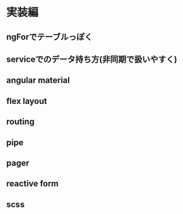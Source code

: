 # 実装編

## ngForでテーブルっぽく
## serviceでのデータ持ち方(非同期で扱いやすく)
## angular material
## flex layout
## routing
## pipe
## pager
## reactive form
## scss